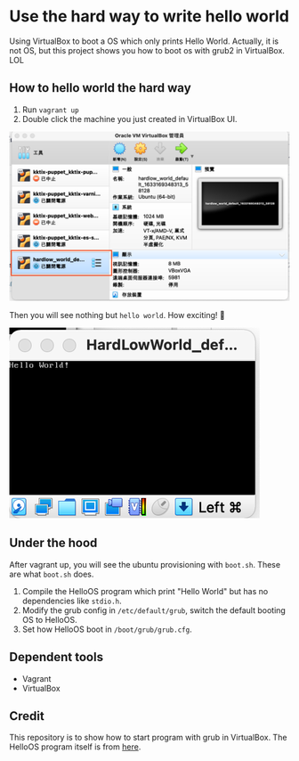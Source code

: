 # Use the hard way to write hello world
Using VirtualBox to boot a OS which only prints Hello World.
Actually, it is not OS, but this project shows you how to boot os with grub2 in VirtualBox. LOL

## How to hello world the hard way

1. Run `vagrant up`
2. Double click the machine you just created in VirtualBox UI.

![like this](doc/double_click_virtualbox.png "like this")

Then you will see nothing but `hello world`. How exciting! 🤣

![](doc/nothing_but_hello_world.png)
## Under the hood

After vagrant up, you will see the ubuntu provisioning with `boot.sh`.
These are what `boot.sh` does.
1. Compile the HelloOS program which print "Hello World" but has no dependencies like `stdio.h`.
2. Modify the grub config in `/etc/default/grub`, switch the default booting OS to HelloOS.
3. Set how HelloOS boot in `/boot/grub/grub.cfg`.

## Dependent tools
- Vagrant
- VirtualBox

## Credit
This repository is to show how to start program with grub in VirtualBox.
The HelloOS program itself is from [here](https://gitee.com/lmos/cosmos/tree/master/lesson02/HelloOS).
